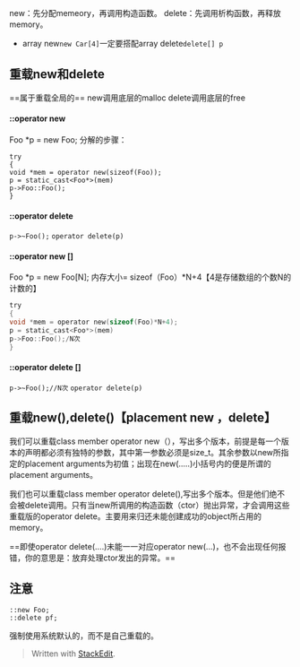 new：先分配memeory，再调用构造函数。
delete：先调用析构函数，再释放memory。

- array new`new Car[4]`一定要搭配array delete`delete[] p`

## 重载new和delete
==属于重载全局的==
new调用底层的malloc
delete调用底层的free
#### ::operator new
Foo *p = new Foo;
分解的步骤：
```
try 
{ 
void *mem = operator new(sizeof(Foo));
p = static_cast<Foo*>(mem)
p->Foo::Foo();
}
```
#### ::operator delete
`p->~Foo();`
`operator delete(p)`
#### ::operator new []
Foo *p = new Foo[N];
内存大小= sizeof（Foo）*N+4【4是存储数组的个数N的计数的】
```c
try 
{ 
void *mem = operator new(sizeof(Foo)*N+4);
p = static_cast<Foo*>(mem)
p->Foo::Foo();/N次
}
```
#### ::operator delete []
`p->~Foo();//N次`
`operator delete(p)`
## 重载new(),delete()【placement new ，delete】
我们可以重载class member operator new（），写出多个版本，前提是每一个版本的声明都必须有独特的参数，其中第一参数必须是size_t。其余参数以new所指定的placement arguments为初值；出现在new(.....)小括号内的便是所谓的placement arguments。

我们也可以重载class member operator delete(),写出多个版本。但是他们绝不会被delete调用。只有当new所调用的构造函数（ctor）抛出异常，才会调用这些重载版的operator delete。主要用来归还未能创建成功的object所占用的memory。

==即使operator delete(....)未能一一对应operator new(...)，也不会出现任何报错，你的意思是：放弃处理ctor发出的异常。==
## 注意
```
::new Foo;
::delete pf;
```
强制使用系统默认的，而不是自己重载的。
> Written with [StackEdit](https://stackedit.io/).
<!--stackedit_data:
eyJoaXN0b3J5IjpbMTg2Njg1Nzg5MCwtMTk2NTg5MDY2NSw5OD
QyODUwNTYsLTQ1Mzg1NDIyOF19
-->
